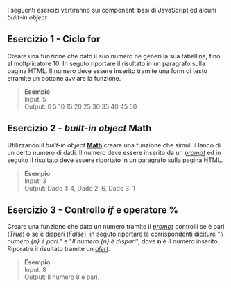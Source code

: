 I seguenti esercizi vertiranno sui componenti basi di JavaScript ed alcuni *built-in object*

## Esercizio 1 - **Ciclo for**
Creare una funzione che dato il suo numero ne generi la sua tabellina, fino al moltplicatore 10. In seguto riportare il risultato in un paragrafo sulla pagina HTML. Il numero deve essere inserito tramite una form di testo etramite un bottone avviare la funzione.

> **Esempio**<br>
> Input: 5<br>
> Output: 0 5 10 15 20 25 30 35 40 45 50

## Esercizio 2 - *built-in object* **Math**
Utilizzando il *built-in object* [**Math**](https://developer.mozilla.org/en-US/docs/Web/JavaScript/Reference/Global_Objects/Math) creare una funzione che simuli il lanco di un certo numero di dadi. Il numero deve essere inserito da un [*prompt*](https://developer.mozilla.org/en-US/docs/Web/API/Window/prompt) ed in seguito il risultato deve essere riportato in un paragrafo sulla pagina HTML.

> **Esempio**<br>
> Input: 3<br>
> Output: Dado 1: 4, Dado 2: 6, Dado 3: 1

## Esercizio 3 - Controllo *if* e operatore **%**
Creare una funzione che dato un numero tramite il [*prompt*](https://developer.mozilla.org/en-US/docs/Web/API/Window/prompt) controlli se è pari (*True*) o se è dispari (*False*), in seguto riportare le corrispondenti diciture "*Il numero {n} è pari.*" e "*Il numero {n} è dispari*", dove **n** è il numero inserito. Riporatre il risultato tramite un [*alert*](https://developer.mozilla.org/en-US/docs/Web/API/Window/alert).

> **Esempio**<br>
> Input: 8<br>
> Output: Il numero 8 è pari.